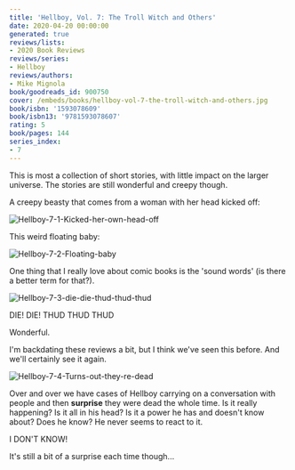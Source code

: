 ```yaml
---
title: 'Hellboy, Vol. 7: The Troll Witch and Others'
date: 2020-04-20 00:00:00
generated: true
reviews/lists:
- 2020 Book Reviews
reviews/series:
- Hellboy
reviews/authors:
- Mike Mignola
book/goodreads_id: 900750
cover: /embeds/books/hellboy-vol-7-the-troll-witch-and-others.jpg
book/isbn: '1593078609'
book/isbn13: '9781593078607'
rating: 5
book/pages: 144
series_index:
- 7
---
```

This is most a collection of short stories, with little impact on the larger universe. The stories are still wonderful and creepy though.  

A creepy beasty that comes from a woman with her head kicked off:  

<!--more-->

![Hellboy-7-1-Kicked-her-own-head-off](/embeds/books/attachments/hellboy-7-1-kicked-her-own-head-off.png)  

This weird floating baby:  

![Hellboy-7-2-Floating-baby](/embeds/books/attachments/hellboy-7-2-floating-baby.png)  

One thing that I really love about comic books is the 'sound words' (is there a better term for that?).  

![Hellboy-7-3-die-die-thud-thud-thud](/embeds/books/attachments/hellboy-7-3-die-die-thud-thud-thud.png)  

DIE! DIE! THUD THUD THUD  

Wonderful.  

I'm backdating these reviews a bit, but I think we've seen this before. And we'll certainly see it again.  

![Hellboy-7-4-Turns-out-they-re-dead](/embeds/books/attachments/hellboy-7-4-turns-out-they-re-dead.png)  

Over and over we have cases of Hellboy carrying on a conversation with people and then **surprise** they were dead the whole time. Is it really happening? Is it all in his head? Is it a power he has and doesn't know about? Does he know? He never seems to react to it.  

I DON'T KNOW!  

It's still a bit of a surprise each time though...